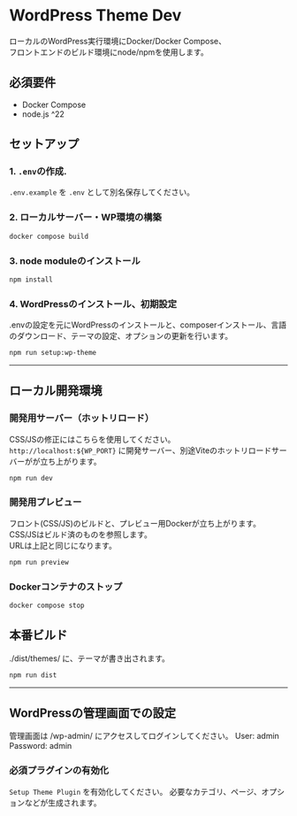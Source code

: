# WordPress Theme Dev

ローカルのWordPress実行環境にDocker/Docker Compose、  
フロントエンドのビルド環境にnode/npmを使用します。

## 必須要件
- Docker Compose
- node.js ^22

## セットアップ

### 1. `.env`の作成.
`.env.example` を `.env` として別名保存してください。

### 2. ローカルサーバー・WP環境の構築
```sh
docker compose build
```

### 3. node moduleのインストール
```sh
npm install
```

### 4. WordPressのインストール、初期設定  

.envの設定を元にWordPressのインストールと、composerインストール、言語のダウンロード、テーマの設定、オプションの更新を行います。
    
```sh
npm run setup:wp-theme
```



---

## ローカル開発環境

### 開発用サーバー（ホットリロード）

CSS/JSの修正にはこちらを使用してください。  
`http://localhost:${WP_PORT}` に開発サーバー、別途Viteのホットリロードサーバーがが立ち上がります。

```sh
npm run dev 
```

### 開発用プレビュー

フロント(CSS/JS)のビルドと、プレビュー用Dockerが立ち上がります。  
CSS/JSはビルド済のものを参照します。  
URLは上記と同じになります。

```sh
npm run preview
```


### Dockerコンテナのストップ

```sh
docker compose stop
```


## 本番ビルド

./dist/themes/ に、テーマが書き出されます。  


```sh
npm run dist
```

---

## WordPressの管理画面での設定

管理画面は /wp-admin/ にアクセスしてログインしてください。
User: admin
Password: admin

### 必須プラグインの有効化

`Setup Theme Plugin` を有効化してください。
必要なカテゴリ、ページ、オプションなどが生成されます。

